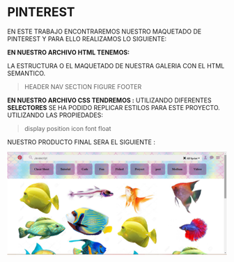 # PINTEREST

EN ESTE TRABAJO ENCONTRAREMOS NUESTRO MAQUETADO DE PINTEREST Y PARA ELLO REALIZAMOS LO SIGUIENTE:

**EN NUESTRO ARCHIVO HTML TENEMOS:**

LA ESTRUCTURA O EL MAQUETADO DE NUESTRA GALERIA CON EL HTML SEMANTICO.
>HEADER
>NAV
>SECTION
>FIGURE
>FOOTER


**EN NUESTRO ARCHIVO CSS TENDREMOS :**
UTILIZANDO DIFERENTES **SELECTORES** SE HA PODIDO REPLICAR ESTILOS PARA ESTE PROYECTO.
UTILIZANDO LAS PROPIEDADES:
>display
>position
>icon
>font
>float

NUESTRO PRODUCTO FINAL SERA EL SIGUIENTE :

![Sin titulo](assets/image/final.png)
